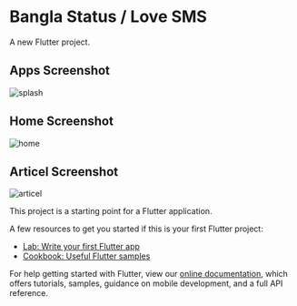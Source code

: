 # Bangla Status / Love SMS

A new Flutter project.

## Apps Screenshot

![splash](https://user-images.githubusercontent.com/91618725/156712913-f6079792-c029-4f5b-ac65-c0bff4294152.jpg)
## Home Screenshot
![home](https://user-images.githubusercontent.com/91618725/156712869-4975eddd-5df4-4302-b0c3-ace5db9fa8f8.jpg)
## Articel Screenshot
![articel](https://user-images.githubusercontent.com/91618725/156712946-532d038e-d285-4502-9cf4-6c506027b3ba.jpg)



This project is a starting point for a Flutter application.

A few resources to get you started if this is your first Flutter project:

- [Lab: Write your first Flutter app](https://flutter.dev/docs/get-started/codelab)
- [Cookbook: Useful Flutter samples](https://flutter.dev/docs/cookbook)

For help getting started with Flutter, view our
[online documentation](https://flutter.dev/docs), which offers tutorials,
samples, guidance on mobile development, and a full API reference.

